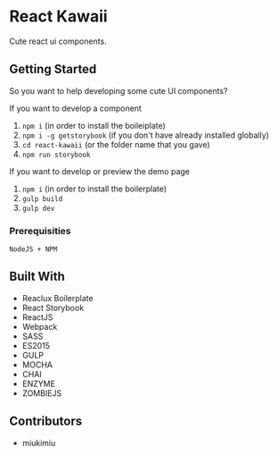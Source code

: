 # React Kawaii

Cute react ui components.

## Getting Started

So you want to help developing some cute UI components?

If you want to develop a component

1. `npm i` (in order to install the boileiplate)
2. `npm i -g getstorybook` (if you don't have already installed globally)
3. `cd react-kawaii` (or the folder name that you gave)
4. `npm run storybook`

If you want to develop or preview the demo page

1. `npm i` (in order to install the boilerplate)
2. `gulp build`
3. `gulp dev`

### Prerequisities

```
NodeJS + NPM
```

## Built With

* Reaclux Boilerplate
* React Storybook
* ReactJS
* Webpack
* SASS
* ES2015
* GULP
* MOCHA
* CHAI
* ENZYME
* ZOMBIEJS

## Contributors

* miukimiu
